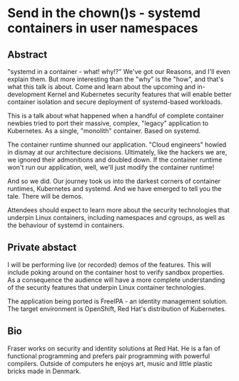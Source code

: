 # Send in the chown()s - systemd containers in user namespaces

## Abstract

"systemd in a container - what! why!?"  We've got our Reasons, and
I'll even explain them.  But more interesting than the "why" is the
"how", and that's what this talk is about.  Come and learn about the
upcoming and in-development Kernel and Kubernetes security features
that will enable better container isolation and secure deployment of
systemd-based workloads.

This is a talk about what happened when a handful of complete
container newbies tried to port their massive, complex, "legacy"
application to Kubernetes.  As a single, "monolith" container.
Based on systemd.

The container runtime shunned our application.  "Cloud engineers"
howled in dismay at our architecture decisions.  Ultimately, like
the hackers we are, we ignored their admonitions and doubled down.
If the container runtime won't run our application, well, we'll just
modify the container runtime!

And so we did.  Our journey took us into the darkest corners of
container runtimes, Kubernetes and systemd.  And we have emerged to
tell you the tale.  There will be demos.

Attendees should expect to learn more about the security
technologies that underpin Linux containers, including namespaces
and cgroups, as well as the behaviour of systemd in containers.

## Private abstact

I will be performing live (or recorded) demos of the features.  This
will include poking around on the container host to verify sandbox
properties.  As a consequence the audience will have a more complete
understanding of the security features that underpin Linux container
technologies.

The application being ported is FreeIPA - an identity management
solution.  The target environment is OpenShift, Red Hat's
distribution of Kubernetes. 

## Bio

Fraser works on security and identity solutions at Red Hat.  He is a
fan of functional programming and prefers pair programming with
powerful compilers.  Outside of computers he enjoys art, music and
little plastic bricks made in Denmark.
